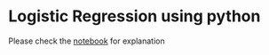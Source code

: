 # Logistic Regression using python
Please check the [notebook](https://github.com/gsoumoreira/LogisticRegression_Python/blob/master/LogisticRegression.ipynb) for explanation 
